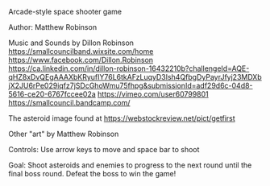 Arcade-style space shooter game

Author: Matthew Robinson

Music and Sounds by Dillon Robinson
https://smallcouncilband.wixsite.com/home
https://www.facebook.com/Dillon.Robinson
https://ca.linkedin.com/in/dillon-robinson-16432210b?challengeId=AQE-qHZ8xDvQEgAAAXbKRyufIY76L6tkAFzLuqyD3Ish4QfbgDyPayrJfyj23MDXbjX2JU6rPe029iqfz7jSDcGhoWmu75fhpg&submissionId=adf29d6c-04d8-5616-ce20-6767fccee02a
https://vimeo.com/user60799801
https://smallcouncil.bandcamp.com/

The asteroid image found at
https://webstockreview.net/pict/getfirst

Other "art" by Matthew Robinson



Controls:
Use arrow keys to move and space bar to shoot

Goal:
Shoot asteroids and enemies to progress to the next round until the final boss round.
Defeat the boss to win the game!